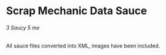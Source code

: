 # Scrap Mechanic Data Sauce
###### 3 Saucy 5 me
All sauce files converted into XML, images have been included.

